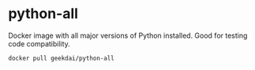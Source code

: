 # python-all

Docker image with all major versions of Python installed. Good for testing code compatibility.

```
docker pull geekdai/python-all
```
